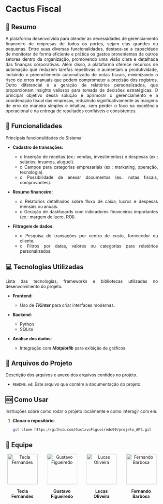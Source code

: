# Cactus Fiscal

## 📄 Resumo

<div style="text-align: justify;">
A plataforma desenvolvida para atender às necessidades de gerenciamento financeiro de empresas de todos os portes, sejam elas grandes ou pequenas. Entre suas diversas funcionalidades, destaca-se a capacidade de monitorar de forma eficiente e prática os gastos provenientes de outros setores dentro da organização, promovendo uma visão clara e detalhada das finanças corporativas. Além disso, a plataforma oferece recursos de automação que reduzem tarefas repetitivas e aumentam a produtividade, incluindo o preenchimento automatizado de notas fiscais, minimizando o risco de erros manuais que podem comprometer a precisão dos registros. Outro diferencial é a geração de relatórios personalizados, que proporcionam insights valiosos para tomada de decisões estratégicas. O principal objetivo dessa solução é aprimorar o gerenciamento e a coordenação fiscal das empresas, reduzindo significativamente as margens de erro de maneira simples e intuitiva, sem perder o foco na excelência operacional e na entrega de resultados confiáveis e consistentes.
<div>

## 📌 Funcionalidades

<div style="text-align: justify;">
Principais funcionalidades do Sistema:
<div>

- **Cadastro de transações:**
    - o	Inserção de receitas (ex.: vendas, investimentos) e despesas (ex.: salários, insumos, aluguel).
    - o	Campos para categorias empresariais (ex.: marketing, operação, tecnologia).
    - o	Possibilidade de anexar documentos (ex.: notas fiscais, comprovantes).

- **Resumo financeiro:** 
    - o	Relatórios detalhados sobre fluxo de caixa, lucros e despesas mensais ou anuais.
    - o	Geração de dashboards com indicadores financeiros importantes (ex.: margem de lucro, ROI).

- **Filtragem de dados:** 
    - o	Pesquisa de transações por centro de custo, fornecedor ou cliente.
    - o	Filtros por datas, valores ou categorias para relatórios personalizados.

## 💻 Tecnologias Utilizadas

Lista das tecnologias, frameworks e bibliotecas utilizadas no desenvolvimento do projeto.

- **Frontend**:
  - Uso de ___TKinter___ para criar interfaces modernas.

- **Backend**:
  - Python
  - SQLite

- **Análise dos dados**:
  - Integração com ___Matplotlib___ para exibição de gráficos.

## 💾 Arquivos do Projeto

Descrição dos arquivos e anexo dos arquivos contidos no projeto.

- `README.md`: Este arquivo que contém a documentação do projeto.

## 🆘 Como Usar

Instruções sobre como rodar o projeto localmente e como interagir com ele.

1. **Clonar o repositório**:
   ```bash
   git clone https://github.com/GustavoFigueiredo09/projeto_AP2.git

## 👥 Equipe

<div style="display: flex; justify-content: space-around; gap: 20px;">

  <div style="text-align: center; flex: 1;">
    <a href="https://github.com/TeclaFernandes">
      <img src="https://avatars.githubusercontent.com/u/115437392?v=4" alt="Tecla Fernandes" width="100" heigth="100" />
    </a>
    <p><strong>Tecla Fernandes</strong></p>
  </div>

  <div style="text-align: center; flex: 1;">
    <a href="https://github.com/GustavoFigueiredo09">
      <img src="https://avatars.githubusercontent.com/u/165566226?v=4" alt="Gustavo Figueiredo" width="100" heigth="100" />
    </a>
    <p><strong>Gustavo Figueiredo</strong></p>
  </div>

  <div style="text-align: center; flex: 1;">
    <a href="https://github.com/Lukasoli15">
      <img src="https://avatars.githubusercontent.com/u/191923505?v=4" alt="Lucas Oliveira" width="100" heigth="100" />
    </a>
    <p><strong>Lucas <br> Oliveira</strong></p>
  </div>

  <div style="text-align: center; flex: 1;">
    <a href="https://github.com/Fernando4759">
      <img src="https://avatars.githubusercontent.com/u/168605275?v=4" alt="Fernando Barbosa" width="100" heigth="100" />
    </a>
    <p><strong>Fernando Barbosa</strong></p>
  </div>

</div>
